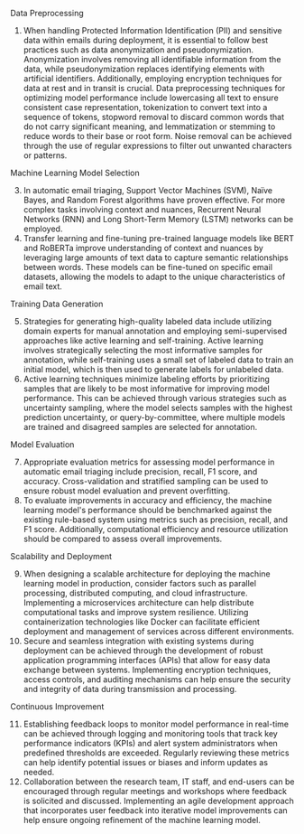  Data Preprocessing

1. When handling Protected Information Identification (PII) and sensitive data within emails during deployment, it is essential to follow best practices such as data anonymization and pseudonymization. Anonymization involves removing all identifiable information from the data, while pseudonymization replaces identifying elements with artificial identifiers. Additionally, employing encryption techniques for data at rest and in transit is crucial. Data preprocessing techniques for optimizing model performance include lowercasing all text to ensure consistent case representation, tokenization to convert text into a sequence of tokens, stopword removal to discard common words that do not carry significant meaning, and lemmatization or stemming to reduce words to their base or root form. Noise removal can be achieved through the use of regular expressions to filter out unwanted characters or patterns.

Machine Learning Model Selection

3. In automatic email triaging, Support Vector Machines (SVM), Naïve Bayes, and Random Forest algorithms have proven effective. For more complex tasks involving context and nuances, Recurrent Neural Networks (RNN) and Long Short-Term Memory (LSTM) networks can be employed.
4. Transfer learning and fine-tuning pre-trained language models like BERT and RoBERTa improve understanding of context and nuances by leveraging large amounts of text data to capture semantic relationships between words. These models can be fine-tuned on specific email datasets, allowing the models to adapt to the unique characteristics of email text.

Training Data Generation

5. Strategies for generating high-quality labeled data include utilizing domain experts for manual annotation and employing semi-supervised approaches like active learning and self-training. Active learning involves strategically selecting the most informative samples for annotation, while self-training uses a small set of labeled data to train an initial model, which is then used to generate labels for unlabeled data.
6. Active learning techniques minimize labeling efforts by prioritizing samples that are likely to be most informative for improving model performance. This can be achieved through various strategies such as uncertainty sampling, where the model selects samples with the highest prediction uncertainty, or query-by-committee, where multiple models are trained and disagreed samples are selected for annotation.

Model Evaluation

7. Appropriate evaluation metrics for assessing model performance in automatic email triaging include precision, recall, F1 score, and accuracy. Cross-validation and stratified sampling can be used to ensure robust model evaluation and prevent overfitting.
8. To evaluate improvements in accuracy and efficiency, the machine learning model's performance should be benchmarked against the existing rule-based system using metrics such as precision, recall, and F1 score. Additionally, computational efficiency and resource utilization should be compared to assess overall improvements.

Scalability and Deployment

9. When designing a scalable architecture for deploying the machine learning model in production, consider factors such as parallel processing, distributed computing, and cloud infrastructure. Implementing a microservices architecture can help distribute computational tasks and improve system resilience. Utilizing containerization technologies like Docker can facilitate efficient deployment and management of services across different environments.
10. Secure and seamless integration with existing systems during deployment can be achieved through the development of robust application programming interfaces (APIs) that allow for easy data exchange between systems. Implementing encryption techniques, access controls, and auditing mechanisms can help ensure the security and integrity of data during transmission and processing.

Continuous Improvement

11. Establishing feedback loops to monitor model performance in real-time can be achieved through logging and monitoring tools that track key performance indicators (KPIs) and alert system administrators when predefined thresholds are exceeded. Regularly reviewing these metrics can help identify potential issues or biases and inform updates as needed.
12. Collaboration between the research team, IT staff, and end-users can be encouraged through regular meetings and workshops where feedback is solicited and discussed. Implementing an agile development approach that incorporates user feedback into iterative model improvements can help ensure ongoing refinement of the machine learning model.